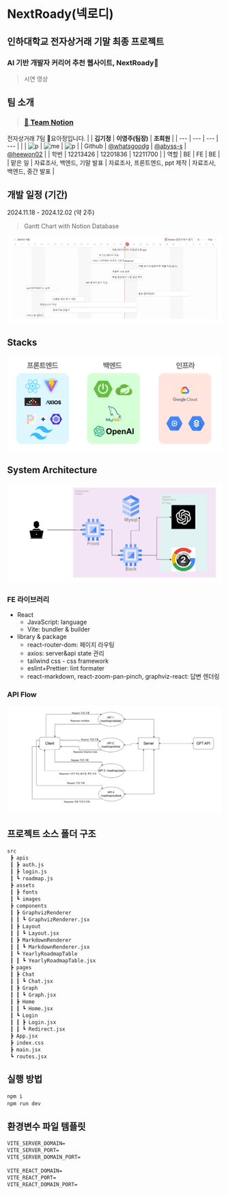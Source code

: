 # NextRoady(넥로디)

## 인하대학교 전자상거래 기말 최종 프로젝트

### AI 기반 개발자 커리어 추천 웹사이트, NextRoady🧭

> 시연 영상

## 팀 소개

> ### [💌 Team Notion](https://absorbed-feverfew-0c5.notion.site/NextRoady-10bd1318465b80a98cafc283c6623df8?pvs=4)

전자상거래 7팀 🍨요아정입니다.
| | **김기정** | **이영주(팀장)** | **조희원** |
| --- | --- | --- | --- |
| | ![p](https://avatars.githubusercontent.com/u/86244920?v=4) | ![me](https://avatars.githubusercontent.com/u/77565980?v=4) | ![p](https://avatars.githubusercontent.com/u/80194525?v=4) |
| Github | [@whatsgoodg](https://github.com/whatsgoodg) | [@abyss-s](https://github.com/abyss-s) | [@heewon02](https://github.com/heewon02) |
| 학번 | 12213426 | 12201836 | 12211700 |
| 역할 | BE | FE | BE |
| 맡은 일 | 자료조사, 백엔드, 기말 발표 | 자료조사, 프론트엔드, ppt 제작 | 자료조사, 백엔드, 중간 발표 |

## 개발 일정 (기간)

2024.11.18 - 2024.12.02 (약 2주)

> Gantt Chart with Notion Database

![plan](readme/plan.png)

## Stacks

![stack](readme/stack.png)

## System Architecture

![system](readme/system.png)

### FE 라이브러리

- React
  - JavaScript: language
  - Vite: bundler & builder
- library & package
  - react-router-dom: 페이지 라우팅
  - axios: server&api state 관리
  - tailwind css - css framework
  - eslint+Prettier: lint formater
  - react-markdown, react-zoom-pan-pinch, graphviz-react: 답변 렌더링

### API Flow

![stack](readme/api-flow.png)

## 프로젝트 소스 폴더 구조

```plaintext
src
 ┣ apis
 ┃ ┣ auth.js
 ┃ ┣ login.js
 ┃ ┗ roadmap.js
 ┣ assets
 ┃ ┣ fonts
 ┃ ┗ images
 ┣ components
 ┃ ┣ GraphvizRenderer
 ┃ ┃ ┗ GraphvizRenderer.jsx
 ┃ ┣ Layout
 ┃ ┃ ┗ Layout.jsx
 ┃ ┣ MarkdownRenderer
 ┃ ┃ ┗ MarkdownRenderer.jsx
 ┃ ┗ YearlyRoadmapTable
 ┃ ┃ ┗ YearlyRoadmapTable.jsx
 ┣ pages
 ┃ ┣ Chat
 ┃ ┃ ┗ Chat.jsx
 ┃ ┣ Graph
 ┃ ┃ ┗ Graph.jsx
 ┃ ┣ Home
 ┃ ┃ ┗ Home.jsx
 ┃ ┗ Login
 ┃ ┃ ┣ Login.jsx
 ┃ ┃ ┗ Redirect.jsx
 ┣ App.jsx
 ┣ index.css
 ┣ main.jsx
 ┗ routes.jsx
```

## 실행 방법

```bash
npm i
npm run dev
```

## 환경변수 파일 템플릿

```plaintext
VITE_SERVER_DOMAIN=
VITE_SERVER_PORT=
VITE_SERVER_DOMAIN_PORT=

VITE_REACT_DOMAIN=
VITE_REACT_PORT=
VITE_REACT_DOMAIN_PORT=
```
